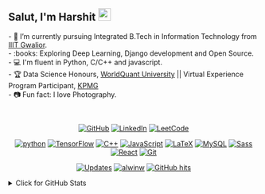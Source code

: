 ###
## Salut, I'm Harshit <img width="25px" src="https://media.tenor.com/images/3b388fe03da271d2674faf85eb7c3fcd/tenor.gif" />


<p align="left">
- 🔭 I’m currently pursuing Integrated B.Tech in Information Technology from <a href="https://www.iiitm.ac.in/index.php/en/">IIIT Gwalior</a>.</br>
- :books: Exploring Deep Learning, Django development  and Open Source.</br>
- 💻️ I'm fluent in Python, C/C++ and javascript. </br>
- 🏆 Data Science Honours, <a href="https://www.wqu.edu/">WorldQuant University</a> || Virtual Experience Program Participant, <a href="https://home.kpmg/xx/en/home.html">KPMG</a> </br>
- 📷 Fun fact: I love Photography.
</p>

</br>

<p align="center">
    <a href="https://github.com/harshitkd" target="_blank"><img alt="GitHub" src="https://img.shields.io/badge/-@harshitkd-181717?style=flat-square&logo=GitHub&logoColor=white"></a>
    <a href="https://www.linkedin.com/in/harshit-dave/" target="_blank"><img alt="LinkedIn" src="https://img.shields.io/badge/-LinkedIn-0077B5?style=flat-square&logo=Linkedin&logoColor=white"></a>
    <a href="https://leetcode.com/harshit_dave/" target="_blank"><img alt="LeetCode" src="https://img.shields.io/badge/-Leetcode-F0E68C?style=flat-square&logo=LeetCode&logoColor=black"></a>
</p>

<p align="center">
    <a href="#" target="_blank"><img alt="python" src="https://img.shields.io/badge/-python-3776AB?style=flat-square&logo=Python&logoColor=white"></a>
    <a href="#" target="_blank"><img alt="TensorFlow" src="https://img.shields.io/badge/-TensorFlow-FF8C00?style=flat-square&logo=TensorFLow&logoColor=white"></a>
    <a href="#" target="_blank"><img alt="C++" src="https://img.shields.io/badge/-C%2B%2B-00599C?style=flat-square&logo=C%2B%2B&logoColor=white"></a>
    <a href="#" target="_blank"><img alt="JavaScript" src="https://img.shields.io/badge/-JavaScript-FFD700?style=flat-square&logo=JavaScript&logoColor=black"></a>
    <a href="#" target="_blank"><img alt="LaTeX" src="https://img.shields.io/badge/-Django-006400?style=flat-square&logo=Django&logoColor=white"></a>
    <a href="#" target="_blank"><img alt="MySQL" src="https://img.shields.io/badge/-MySQL-0076A8?style=flat-square&logo=MySQL&logoColor=white"></a>
    <a href="#" target="_blank"><img alt="Sass" src="https://img.shields.io/badge/-Sass-FF1493?style=flat-square&logo=Sass&logoColor=white"></a>
    <a href="#" target="_blank"><img alt="React" src="https://img.shields.io/badge/-React-00599C?style=flat-square&logo=React&logoColor=white"></a>
    <a href="#" target="_blank"><img alt="Git" src="https://img.shields.io/badge/-Git-FF8C00?style=flat-square&logo=git&logoColor=white"></a>
</p>

<p align="center">
    <a href="https://github.com/harshitkd?tab=followers" target="_blank"><img alt="Updates" src="https://img.shields.io/badge/--000000?style=flat-square&logo=RSS&logoColor=white"></a>
    <a href="https://github.com/harshitkd" target="_blank"><img alt="alwinw" src="https://badges.pufler.dev/visits/alwinw/alwinw?logo=GitHub&label=visits&color=success&logoColor=white&style=flat-square"/></a>
    <!--<a href="https://github.com/alwinw" target="_blank"><img alt="profile hits" src="https://img.shields.io/jsdelivr/gh/hw/alwinw/alwinw?label=hits&style=flat-square"></a>-->
    <a href="https://github.com/harshitkd/harshitkd" target="_blank"><img alt="GitHub hits" src="https://img.shields.io/github/last-commit/alwinw/alwinw?label=profile%20updated&style=flat-square"></a>
</p>

<details>
<summary>Click for GitHub Stats</summary>
<p align="center">
    <img alt = "GitHub Stats" src="https://github-readme-stats.vercel.app/api?username=harshitkd&show_icons=true&hide=issues&icon_color=000000&hide_border=true&title_color=5391FE&text_color=555">
    <br>
    <img alt = "Top Language" src="https://github-readme-stats.vercel.app/api/top-langs/?username=harshitkd&hide=html,&hide_border=true&title_color=5391FE&text_color=555"
</p>
</details>
